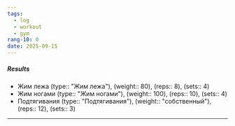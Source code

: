 ```yaml
---
tags:
  - log
  - workout
  - gym
rang-10: 0
date: 2025-09-15
---
```


##### Results

- Жим лежа (type:: "Жим лежа"), (weight:: 80), (reps:: 8), (sets:: 4)
- Жим ногами (type:: "Жим ногами"), (weight:: 100), (reps:: 10), (sets:: 4)
- Подтягивания (type:: "Подтягивания"), (weight:: "собственный"), (reps:: 12), (sets:: 3)

---
